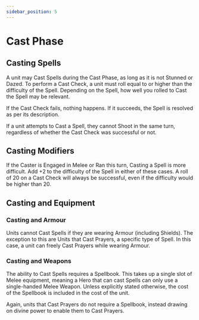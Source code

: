 ```yaml
---
sidebar_position: 5
---
```

# Cast Phase

## Casting Spells
A unit may Cast Spells during the Cast Phase, as long as it is not Stunned or Dazed. To perform a Cast Check, a unit must roll equal to or higher than the difficulty of the Spell. Depending on the Spell, how well you rolled to Cast the Spell may be relevant.

If the Cast Check fails, nothing happens. If it succeeds, the Spell is resolved as per its description.

If a unit attempts to Cast a Spell, they cannot Shoot in the same turn, regardless of whether the Cast Check was successful or not.

## Casting Modifiers
If the Caster is Engaged in Melee or Ran this turn, Casting a Spell is more difficult. Add +2 to the difficulty of the Spell in either of these cases. A roll of 20 on a Cast Check will always be successful, even if the difficulty would be higher than 20.

## Casting and Equipment

### Casting and Armour
Units cannot Cast Spells if they are wearing Armour (including Shields). The exception to this are Units that Cast Prayers, a specific type of Spell. In this case, a unit can freely Cast Prayers while wearing Armour.

### Casting and Weapons
The ability to Cast Spells requires a Spellbook. This takes up a single slot of Melee equipment, meaning a Hero that can cast Spells can only use a single-handed Melee Weapon. Unless explicitly stated otherwise, the cost of the Spellbook is included in the cost of the unit.

Again, units that Cast Prayers do not require a Spellbook, instead drawing on divine power to enable them to Cast Prayers.



<!--
- Units that are Engaged in melee combat may not shoot
- Units that have Run this turn may not shoot
- Units that are stunned or dazed may not shoot or cast spells
- Spellcasting may still be performed even in melee or after running with +2 difficulty
-->
